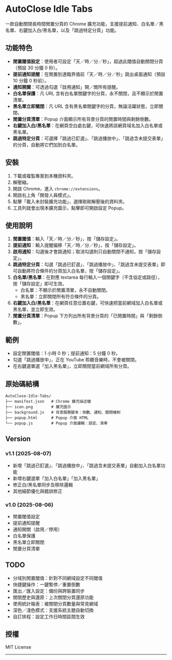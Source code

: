 # AutoClose Idle Tabs

一款自動關閉長時間閒置分頁的 Chrome 擴充功能，支援提前通知、白名單／黑名單、右鍵加入白/黑名單，以及「跳過特定分頁」功能。

## 功能特色

- **閒置閾值設定**：使用者可設定「天／時／分／秒」，超過此閾值自動關閉分頁（預設 30 分鐘 0 秒）。  
- **提前通知提醒**：在閒置到達臨界值前「天／時／分／秒」跳出桌面通知（預設 10 分鐘 0 秒前）。  
- **通知開關**：可透過勾選「啟用通知」開／關所有提醒。  
- **白名單保護**：凡 URL 含有白名單關鍵字的分頁，永不關閉，且不顯示於閒置清單。  
- **黑名單立即關閉**：凡 URL 含有黑名單關鍵字的分頁，無論活躍狀態，立即關閉。  
- **閒置分頁清單**：Popup 介面顯示所有背景分頁的閒置時間與剩餘倒數。  
- **右鍵加入白/黑名單**：在網頁空白處右鍵，可快速將該網頁域名加入白名單或黑名單。  
- **跳過特定分頁**：可選擇「跳過已釘選」、「跳過播放中」、「跳過含未提交表單」的分頁，自動將它們加到白名單。

## 安裝

1. 下載或複製專案到本機資料夾。  
2. 解壓縮。  
3. 開啟 Chrome，進入 `chrome://extensions`。  
4. 開啟右上角「開發人員模式」。  
5. 點擊「載入未封裝擴充功能」，選擇剛剛解壓後的資料夾。  
6. 工具列就會出現本擴充圖示，點擊即可開啟設定 Popup。

## 使用說明

1. **閒置閾值**：輸入「天／時／分／秒」，按「儲存設定」。  
2. **提前通知**：輸入提醒偏移「天／時／分／秒」，按「儲存設定」。  
3. **啟用通知**：勾選後才會跳通知；取消勾選則只自動關閉不通知，按「儲存設定」。  
4. **跳過特定分頁**：勾選「跳過已釘選」、「跳過播放中」、「跳過含未提交表單」即可自動將符合條件的分頁加入白名單，按「儲存設定」。  
5. **白名單/黑名單**：在對應 textarea 每行輸入一個關鍵字（不含協定或路徑），按「儲存設定」即可生效。  
   - 白名單：不顯示於閒置清單，永不自動關閉。  
   - 黑名單：立即關閉所有符合條件的分頁。  
6. **右鍵加入白/黑名單**：在網頁任意位置右鍵，可快速把當前網域加入白名單或黑名單，並立即生效。  
7. **閒置分頁清單**：Popup 下方列出所有背景分頁的「已閒置時間」與「剩餘倒數」。

## 範例

- 設定閒置閾值：1 小時 0 秒；提前通知：5 分鐘 0 秒。  
- 勾選「跳過播放中」，正在 YouTube 聆聽音樂時，不會被關閉。  
- 在右鍵選單選「加入黑名單」，立即關閉當前網域所有分頁。

## 原始碼結構

```plaintext
AutoClose-Idle-Tabs/
├── manifest.json   # Chrome 擴充描述檔
├── icon.png        # 擴充圖示
├── background.js   # 背景服務腳本：倒數、通知、關閉機制
├── popup.html      # Popup 介面 HTML
└── popup.js        # Popup 介面邏輯：設定、清單
````

## Version

### v1.1 (2025-08-07)
* 新增「跳過已釘選」、「跳過播放中」、「跳過含未提交表單」自動加入白名單功能
* 新增右鍵選單「加入白名單」「加入黑名單」
* 修正白/黑名單同步及移除邏輯
* 其他細節優化與錯誤修正

### v1.0 (2025-08-06)
* 閒置閾值設定  
* 提前通知提醒  
* 通知開關（啟用／停用）  
* 白名單保護  
* 黑名單立即關閉  
* 閒置分頁清單

## TODO

* 分域別閒置閾值：針對不同網域設定不同閾值
* 快捷鍵操作：一鍵暫停／重置倒數
* 匯出／匯入設定：備份與跨裝置同步
* 關閉歷史與還原：上次關閉分頁還原功能
* 使用統計報表：被關閉分頁數量與常見網域
* 深色／淺色模式：支援系統主題自動切換
* 自訂排程：設定工作日時間區間生效

## 授權

MIT License

---
